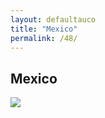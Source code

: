```yaml
---
layout: defaultauco
title: "Mexico"
permalink: /48/
---
```

<div class="container-0">
    <div class="container-title">
        <span class="country"><h2>Mexico</h2></span>
        <div class="photo-co">
          <img src="https://www.worldatlas.com/r/w960-q80/upload/03/4f/9c/mx-01.png">
    </div>
</div>

<!-- partial -->
